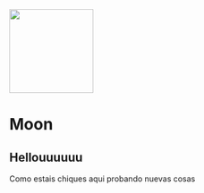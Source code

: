 <html>
<head>
<title>AxA</title>
<link rel="stylesheet" href="css/style.css">
</head>
<body>
<img src="https://img.freepik.com/free-vector/moon-with-stars_98292-1046.jpg?w=360" width="150" /> 
<h1>Moon</h1>
<h2>Hellouuuuuu</h2>
<p>
  Como estais chiques aqui probando nuevas cosas
</p>


</body>
</html>
